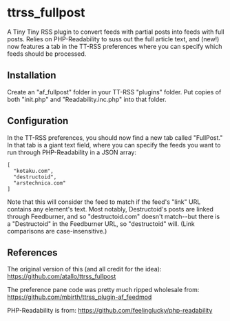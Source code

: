 ttrss_fullpost
==============

A Tiny Tiny RSS plugin to convert feeds with partial posts into feeds with full posts. Relies on PHP-Readability to suss out the full article text, and (new!) now features a tab in the TT-RSS preferences where you can specify which feeds should be processed.


Installation
------------------------

Create an "af_fullpost" folder in your TT-RSS "plugins" folder. Put copies of both "init.php" and "Readability.inc.php" into that folder.


Configuration
------------------------
In the TT-RSS preferences, you should now find a new tab called "FullPost." In that tab is a giant text field, where you can specify the feeds you want to run through PHP-Readability in a JSON array:

    [
      "kotaku.com",
      "destructoid",
      "arstechnica.com"
    ]

Note that this will consider the feed to match if the feed's "link" URL contains any element's text. Most notably, Destructoid's posts are linked through Feedburner, and so "destructoid.com" doesn't match--but there is a "Destructoid" in the Feedburner URL, so "destructoid" will. (Link comparisons are case-insensitive.)


References
------------------------
The original version of this (and all credit for the idea): https://github.com/atallo/ttrss_fullpost

The preference pane code was pretty much ripped wholesale from: https://github.com/mbirth/ttrss_plugin-af_feedmod

PHP-Readability is from: https://github.com/feelinglucky/php-readability
